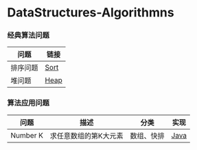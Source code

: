 # DataStructures-Algorithmns

### 经典算法问题

| 问题  | 链接 |
|---|---|
|  排序问题 | [Sort](https://github.com/patricklin2018/DataStructures-Algorithmns/tree/master/sort) |
|  堆问题 | [Heap](https://github.com/patricklin2018/DataStructures-Algorithmns/tree/master/heap) |

### 算法应用问题

| 问题 | 描述 | 分类 | 实现 |
|---|---|---|---|
| Number K  | 求任意数组的第K大元素 | 数组、快排 | [Java](https://github.com/patricklin2018/DataStructures-Algorithmns/tree/master/applied/numberK)| 
